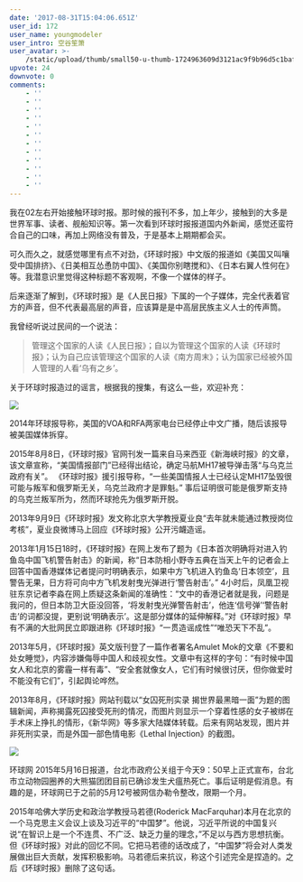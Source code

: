 ```yaml
---
date: '2017-08-31T15:04:06.651Z'
user_id: 172
user_name: youngmodeler
user_intro: 空谷笙箫
user_avatar: >-
    /static/upload/thumb/small50-u-thumb-1724963609d3121ac9f9b96d5c1baf95324968fb031.png
upvote: 24
downvote: 0
comments:
    - ''
    - ''
    - ''
    - ''
    - ''
    - ''
    - ''
    - ''
    - ''
    - ''
    - ''
    - ''
---
```


我在02左右开始接触环球时报。那时候的报刊不多，加上年少，接触到的大多是世界军事、读者、舰船知识等。第一次看到环球时报报道国内外新闻，感觉还蛮符合自己的口味，再加上网络没有普及，于是基本上期期都会买。

可久而久之，就感觉哪里有点不对劲，《环球时报》中文版的报道如《美国又叫嚷受中国排挤》、《日美相互怂恿防中国》、《美国你别瞎搅和》、《日本右翼人性何在》等。我潜意识里觉得这种标题不客观啊，不像一个媒体的样子。

后来逐渐了解到，《环球时报》是《人民日报》下属的一个子媒体，完全代表着官方的声音，但不代表最高层的声音，应该算是是中高层民族主义人士的传声筒。

  

我曾经听说过民间的一个说法：

> 管理这个国家的人读《人民日报》；自以为管理这个国家的人读《环球时报》；认为自己应该管理这个国家的人读《南方周末》；认为国家已经被外国人管理的人看‘乌有之乡’。

  

关于环球时报造过的谣言，根据我的搜集，有这么一些，欢迎补充：

  

![](https://pincimg.com/posts/2483/21593f9d64739d1b407654b90b3bff7f.jpg)  

2014年环球报导称，美国的VOA和RFA两家电台已经停止中文广播，随后该报导被美国媒体拆穿。

  

2015年8月8日，《环球时报》官网刊发一篇来自马来西亚《新海峡时报》的文章，该文章宣称，“美国情报部门”已经得出结论，确定马航MH17被导弹击落“与乌克兰政府有关”。 《环球时报》援引报导称，“一些美国情报人士已经认定MH17坠毁很可能与叛军和俄罗斯无关，乌克兰政府才是罪魁。” 事后证明很可能是俄罗斯支持的乌克兰叛军所为，然而环球抢先为俄罗斯开脱。

  

2013年9月9日《环球时报》发文称北京大学教授夏业良“去年就未能通过教授岗位考核”，夏业良微博马上回应《环球时报》公开污衊造谣。

  

2013年1月15日18时，《环球时报》在网上发布了题为《日本首次明确将对进入钓鱼岛中国飞机警告射击》的新闻，称“日本防相小野寺五典在当天上午的记者会上回答中国香港媒体记者提问时明确表示，如果中方飞机进入钓鱼岛‘日本领空’，且警告无果，日方将可向中方飞机发射曳光弹进行‘警告射击’。” 4小时后，凤凰卫视驻东京记者李淼在网上质疑这条新闻的准确性：“文中的香港记者就是我，问题是我问的，但日本防卫大臣没回答，‘将发射曳光弹警告射击’，他连‘信号弹’‘警告射击’的词都没提，更别说‘明确表示’。这是部分媒体的延伸解释。”对《环球时报》早有不满的大批网民立即跟进称《环球时报》“一贯造谣成性”“唯恐天下不乱”。

  

2013年5月，《环球时报》英文版刊登了一篇作者署名Amulet Mok的文章《不要和处女睡觉》，内容涉嫌侮辱中国人和歧视女性。文章中有这样的字句：“有时候中国女人和北京的雾霾一样有毒”、“安全套就像女人，它们有时候很讨厌，但你做爱时不能没有它们”，引起舆论哗然。

  

2013年8月，《环球时报》网站刊载以“女囚死刑实录 揭世界最黑暗一面”为题的图辑新闻，声称揭露死囚接受死刑的情况，而图片则显示一个穿着性感的女子被绑在手术床上挣扎的情形，《新华网》等多家大陆媒体转载。后来有网站发现，图片并非死刑实录，而是外国一部色情电影《Lethal Injection》的截图。

![](https://pincimg.com/posts/2483/95f3ecfacae8285d2758141f5222572d.jpg)

  

环球网 2015年5月16日报道，台北市政府公关组于今天9：50早上正式宣布，台北市立动物园圈养的大熊猫团团目前已确诊发生犬瘟热死亡。事后证明是假消息。有趣的是，环球网已于之前的5月12号被网信办勒令整改，限期一个月。

  

2015年哈佛大学历史和政治学教授马若德(Roderick MacFarquhar)本月在北京的一个马克思主义会议上谈及习近平的“中国梦”。他说，习近平所说的中国复兴说“在智识上是一个不连贯、不广泛、缺乏力量的理念，”不足以与西方思想抗衡。但《环球时报》对此的回忆不同。它把马若德的话改成了，“中国梦”将会对人类发展做出巨大贡献，发挥积极影响。马若德后来抗议，称这个引述完全是捏造的。之后《环球时报》删除了这句话。
